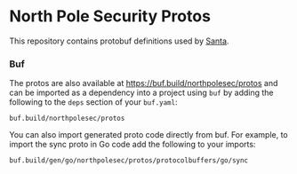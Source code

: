 # North Pole Security Protos

This repository contains protobuf definitions used by [Santa](https://github.com/northpolesec/santa).

### Buf

The protos are also available at https://buf.build/northpolesec/protos and can
be imported as a dependency into a project using `buf` by adding the following
to the `deps` section of your `buf.yaml`:

```
buf.build/northpolesec/protos
```

You can also import generated proto code directly from buf. For example, to
import the sync proto in Go code add the following to your imports:

```
buf.build/gen/go/northpolesec/protos/protocolbuffers/go/sync
```

